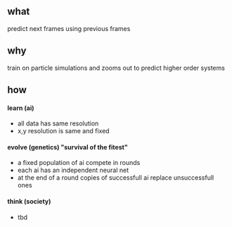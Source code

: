 
## what
predict next frames using previous frames

## why
train on particle simulations and zooms out to predict higher order systems

## how
#### learn (ai)
- all data has same resolution
- x,y resolution is same and fixed
#### evolve (genetics) "survival of the fitest"
- a fixed population of ai compete in rounds
- each ai has an independent neural net
- at the end of a round copies of successfull ai replace unsuccessfull ones
#### think (society)
- tbd
